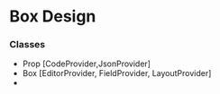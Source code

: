# Box Design

### Classes

- Prop [CodeProvider,JsonProvider]
- Box [EditorProvider, FieldProvider, LayoutProvider]
- 
